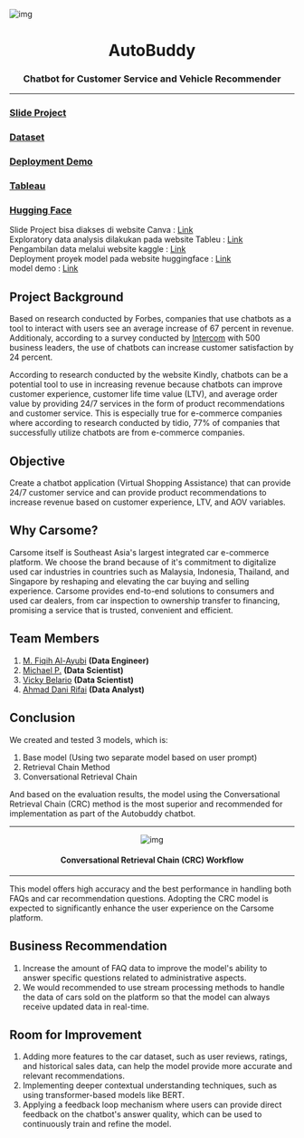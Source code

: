 ![img](https://miro.medium.com/v2/resize:fit:1400/1*iGdFJTHMIG79N2HChWaooQ.gif)

<center>

<h1>AutoBuddy</h1>

### **Chatbot for Customer Service and Vehicle Recommender**

---

</center>

### [**Slide Project**](https://www.canva.com/design/DAGMqmQTmik/ZxsireTIhwfcg-_ITiN2sg/edit?utm_content=DAGMqmQTmik&utm_campaign=designshare&utm_medium=link2&utm_source=sharebutton)
### [**Dataset**](https://www.kaggle.com/datasets/indraputra21/used-car-listings-in-indonesia?select=used_car.csv)
### [**Deployment Demo**](https://drive.google.com/file/d/18srgZGhkPxruex62RCXlwg3URjR7Puq8/view?usp=sharing)
### [**Tableau**](https://public.tableau.com/app/profile/ahmad.dani.rifai/viz/CarListing_17223143129200/Dashboard1?publish=yes)
### [**Hugging Face**](https://huggingface.co/spaces/vickybelario/AutoBuddy-Chatbot-LLM)

Slide Project bisa diakses di website Canva : [Link](https://www.canva.com/design/DAGMqmQTmik/ZxsireTIhwfcg-_ITiN2sg/edit?utm_content=DAGMqmQTmik&utm_campaign=designshare&utm_medium=link2&utm_source=sharebutton)  <br>
Exploratory data analysis dilakukan pada website Tableu : [Link](https://public.tableau.com/app/profile/ahmad.dani.rifai/viz/CarListing_17223143129200/Dashboard1?publish=yes)  <br>
Pengambilan data melalui website kaggle : [Link](https://www.kaggle.com/datasets/indraputra21/used-car-listings-in-indonesia?select=used_car.csv)  <br>
Deployment proyek model pada website huggingface : [Link](https://huggingface.co/spaces/vickybelario/AutoBuddy-Chatbot-LLM)  <br>
model demo : [Link](https://huggingface.co/spaces/vickybelario/AutoBuddy-Chatbot-LLM) <br>



## **Project Background**

Based on research conducted by Forbes, companies that use chatbots as a tool to interact with users see an average increase of 67 percent in revenue. Additionaly, according to a survey conducted by [Intercom](https://www.intercom.com/blog/the-state-of-chatbots/) with 500 business leaders, the use of chatbots can increase customer satisfaction by 24 percent.

According to research conducted by the website Kindly, chatbots can be a potential tool to use in increasing revenue because chatbots can improve customer experience, customer life time value (LTV), and average order value by providing 24/7 services in the form of product recommendations and customer service. This is especially true for e-commerce companies where according to research conducted by tidio, 77% of companies that successfully utilize chatbots are from e-commerce companies.

## **Objective**
Create a chatbot application (Virtual Shopping Assistance) that can provide 24/7 customer service and can provide product recommendations to increase revenue based on customer experience, LTV, and AOV variables.

## **Why Carsome?**

Carsome itself is Southeast Asia's largest integrated car e-commerce platform. We choose the brand because of it's commitment to digitalize used car industries in countries such as Malaysia, Indonesia, Thailand, and Singapore by reshaping and elevating the car buying and selling experience. Carsome provides end-to-end solutions to consumers and used car dealers, from car inspection to ownership transfer to financing, promising a service that is trusted, convenient and efficient.

## **Team Members**


1. [M. Fiqih Al-Ayubi](https://github.com/mfiqihalayubi) **(Data Engineer)**   
2. [Michael P.](https://github.com/mikepars) **(Data Scientist)**   
3. [Vicky Belario](https://github.com/vickybelario) **(Data Scientist)**   
4. [Ahmad Dani Rifai](https://github.com/dhans11) **(Data Analyst)**


## **Conclusion**

We created and tested 3 models, which is:
1. Base model (Using two separate model based on user prompt)
2. Retrieval Chain Method
3. Conversational Retrieval Chain

And based on the evaluation results, the model using the Conversational Retrieval Chain (CRC) method is the most superior and recommended for implementation as part of the Autobuddy chatbot.

<center>

---

![img](https://i.imgur.com/4GuLBBA.png)
#### Conversational Retrieval Chain (CRC) Workflow

---

</center>

This model offers high accuracy and the best performance in handling both FAQs and car recommendation questions. Adopting the CRC model is expected to significantly enhance the user experience on the Carsome platform.

## **Business Recommendation**

1. Increase the amount of FAQ data to improve the model's ability to answer specific questions related to administrative aspects.    
2. We would recommended to use stream processing methods to handle the data of cars sold on the platform so that the model can always receive updated data in real-time.

## **Room for Improvement**

1. Adding more features to the car dataset, such as user reviews, ratings, and historical sales data, can help the model provide more accurate and relevant recommendations.
2. Implementing deeper contextual understanding techniques, such as using transformer-based models like BERT.
3. Applying a feedback loop mechanism where users can provide direct feedback on the chatbot's answer quality, which can be used to continuously train and refine the model.

